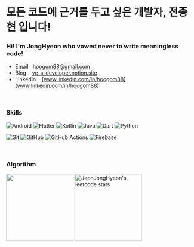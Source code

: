 # 모든 코드에 근거를 두고 싶은 개발자, 전종현 입니다!
### Hi!  I'm JongHyeon who vowed never to write meaningless code!
- Email   &nbsp;&nbsp;hoogom88@gmail.com
- Blog    &nbsp;&nbsp;&nbsp;[ve-a-developer.notion.site](https://ve-a-developer.notion.site/s-Knowtion-5bdb291d0a3a45e7951e3592976b15ad)
- LinkedIn   &nbsp;&nbsp;&nbsp;[www.linkedin.com/in/hoogom88](www.linkedin.com/in/hoogom88)

<br/>

### Skills
![Android](https://img.shields.io/badge/Android-3DDC84?style=for-the-badge&logo=android&logoColor=white) ![Flutter](https://img.shields.io/badge/Flutter-%2302569B.svg?style=for-the-badge&logo=Flutter&logoColor=white)
![Kotlin](https://img.shields.io/badge/kotlin-%237F52FF.svg?style=for-the-badge&logo=kotlin&logoColor=white) ![Java](https://img.shields.io/badge/java-%23ED8B00.svg?style=for-the-badge&logo=openjdk&logoColor=white) ![Dart](https://img.shields.io/badge/dart-%230175C2.svg?style=for-the-badge&logo=dart&logoColor=white) ![Python](https://img.shields.io/badge/python-3670A0?style=for-the-badge&logo=python&logoColor=ffdd54)

![Git](https://img.shields.io/badge/git-%23F05033.svg?style=for-the-badge&logo=git&logoColor=white)	![GitHub](https://img.shields.io/badge/github-%23121011.svg?style=for-the-badge&logo=github&logoColor=white) 	![GitHub Actions](https://img.shields.io/badge/github%20actions-%232671E5.svg?style=for-the-badge&logo=githubactions&logoColor=white)  ![Firebase](https://img.shields.io/badge/firebase-%23039BE5.svg?style=for-the-badge&logo=firebase)

<br/>

### Algorithm
<a href="https://github.com/hoogom88"><img align="left" style="height:180px" src="http://mazassumnida.wtf/api/generate_badge?boj=ziziwhdgus" /></a>
<a href="https://github.com/hoogom88"><img align="center" style="height:180px" src="https://leetcard.jacoblin.cool/JeonJongHyeon" alt="JeonJongHyeon's leetcode stats" /></a>
